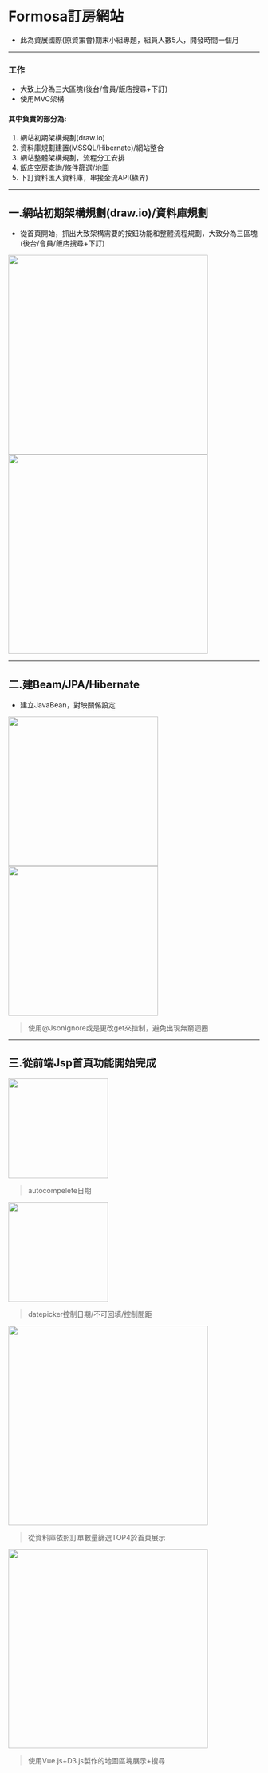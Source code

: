 # Formosa訂房網站
+ 此為資展國際(原資策會)期末小組專題，組員人數5人，開發時間一個月
---
### 工作
+ 大致上分為三大區塊(後台/會員/飯店搜尋+下訂)
+ 使用MVC架構
#### 其中負責的部分為:
1. 網站初期架構規劃(draw.io)
2. 資料庫規劃建置(MSSQL/Hibernate)/網站整合
3. 網站整體架構規劃，流程分工安排
4. 飯店空房查詢/條件篩選/地圖
5. 下訂資料匯入資料庫，串接金流API(綠界) 
---
## 一.網站初期架構規劃(draw.io)/資料庫規劃
+ 從首頁開始，抓出大致架構需要的按鈕功能和整體流程規劃，大致分為三區塊(後台/會員/飯店搜尋+下訂)
<div display="flex" width="100%">
<img src="https://user-images.githubusercontent.com/106137198/175570242-4ab90b44-6cdf-424a-a77e-85f78cbf670c.png" height="400px">
<img src="https://user-images.githubusercontent.com/106137198/175573064-bbf86ad9-2691-4952-89db-a00dbc003c49.png" height="400px">
</div>

---

## 二.建Beam/JPA/Hibernate
+ 建立JavaBean，對映關係設定
<div display="flex" width="100%">
<img src="https://user-images.githubusercontent.com/106137198/175576442-fc6ab49a-42f1-4656-a880-295a90d28690.png" height="300px">
<img src="https://user-images.githubusercontent.com/106137198/175576740-0c69ffc5-b472-4e4d-8361-61e68b45a468.png" height="300px">
</div>

> 使用@JsonIgnore或是更改get來控制，避免出現無窮迴圈
---

## 三.從前端Jsp首頁功能開始完成
<img src="https://user-images.githubusercontent.com/106137198/175580357-0881268f-038c-4a68-9e27-34aaaae42fc3.png" height="200px">

> autocompelete日期
<img src="https://user-images.githubusercontent.com/106137198/175602353-fade3dee-9475-4031-bf64-13a01335ee71.png" height="200px">

> datepicker控制日期/不可回填/控制間距
<img src="https://user-images.githubusercontent.com/106137198/175604277-8de0bd91-5597-44bf-b1e5-b979af845120.png" height="400px">

> 從資料庫依照訂單數量篩選TOP4於首頁展示
<img src="https://user-images.githubusercontent.com/106137198/175605228-ef4c941c-c50b-4c6d-8333-83413b1c26cb.png" height="400px">

> 使用Vue.js+D3.js製作的地圖區塊展示+搜尋



